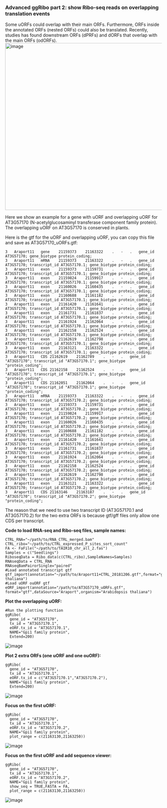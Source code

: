 ### Advanced ggRibo part 2: show Ribo-seq reads on overlapping translation events 

Some uORFs could overlap with their main ORFs. Furthermore, ORFs inside the annotated ORFs (nested ORFs) could also be translated. Recently, studies has found downstream ORFs (dPRFs) and dORFs that overlap with the main ORFs (odORFs).       
<img width="535" alt="image" src="https://github.com/user-attachments/assets/2b900fee-888a-40cc-803f-772898a3ed37">

Here we show an example for a gene with uORF and overlapping uORF for AT3G57170 (N-acetylglucosaminyl transferase component family protein). The overlapping uORF on AT3G57170 is conserved in plants.

Here is the gtf for the uORF and overlapping uORF, you can copy this file and save as AT3G57170_uORFs.gtf:  
```
3	Araport11	gene	21159373	21163322	.	-	.	gene_id AT3G57170; gene_biotype protein_coding;
3	Araport11	mRNA	21159373	21163322	.	-	.	gene_id AT3G57170; transcript_id AT3G57170.1; gene_biotype protein_coding;
3	Araport11	exon	21159373	21159731	.	-	.	gene_id AT3G57170; transcript_id AT3G57170.1; gene_biotype protein_coding;
3	Araport11	exon	21159824	21159917	.	-	.	gene_id AT3G57170; transcript_id AT3G57170.1; gene_biotype protein_coding;
3	Araport11	exon	21160026	21160435	.	-	.	gene_id AT3G57170; transcript_id AT3G57170.1; gene_biotype protein_coding;
3	Araport11	exon	21160688	21161182	.	-	.	gene_id AT3G57170; transcript_id AT3G57170.1; gene_biotype protein_coding;
3	Araport11	exon	21161420	21161641	.	-	.	gene_id AT3G57170; transcript_id AT3G57170.1; gene_biotype protein_coding;
3	Araport11	exon	21161731	21161837	.	-	.	gene_id AT3G57170; transcript_id AT3G57170.1; gene_biotype protein_coding;
3	Araport11	exon	21161924	21162064	.	-	.	gene_id AT3G57170; transcript_id AT3G57170.1; gene_biotype protein_coding;
3	Araport11	exon	21162158	21162524	.	-	.	gene_id AT3G57170; transcript_id AT3G57170.1; gene_biotype protein_coding;
3	Araport11	exon	21162619	21162798	.	-	.	gene_id AT3G57170; transcript_id AT3G57170.1; gene_biotype protein_coding;
3	Araport11	exon	21163121	21163322	.	-	.	gene_id AT3G57170; transcript_id AT3G57170.1; gene_biotype protein_coding;
3	Araport11	CDS	21162619	21162789	.	-	.	gene_id "AT3G57170"; transcript_id "AT3G57170.1"; gene_biotype "protein_coding";
3	Araport11	CDS	21162158	21162524	.	-	.	gene_id "AT3G57170"; transcript_id "AT3G57170.1"; gene_biotype "protein_coding";
3	Araport11	CDS	21162051	21162064	.	-	.	gene_id "AT3G57170"; transcript_id "AT3G57170.1"; gene_biotype "protein_coding";
3	Araport11	mRNA	21159373	21163322	.	-	.	gene_id AT3G57170; transcript_id AT3G57170.2; gene_biotype protein_coding;
3	Araport11	exon	21159373	21159731	.	-	.	gene_id AT3G57170; transcript_id AT3G57170.2; gene_biotype protein_coding;
3	Araport11	exon	21159824	21159917	.	-	.	gene_id AT3G57170; transcript_id AT3G57170.2; gene_biotype protein_coding;
3	Araport11	exon	21160026	21160435	.	-	.	gene_id AT3G57170; transcript_id AT3G57170.2; gene_biotype protein_coding;
3	Araport11	exon	21160688	21161182	.	-	.	gene_id AT3G57170; transcript_id AT3G57170.2; gene_biotype protein_coding;
3	Araport11	exon	21161420	21161641	.	-	.	gene_id AT3G57170; transcript_id AT3G57170.2; gene_biotype protein_coding;
3	Araport11	exon	21161731	21161837	.	-	.	gene_id AT3G57170; transcript_id AT3G57170.2; gene_biotype protein_coding;
3	Araport11	exon	21161924	21162064	.	-	.	gene_id AT3G57170; transcript_id AT3G57170.2; gene_biotype protein_coding;
3	Araport11	exon	21162158	21162524	.	-	.	gene_id AT3G57170; transcript_id AT3G57170.2; gene_biotype protein_coding;
3	Araport11	exon	21162619	21162798	.	-	.	gene_id AT3G57170; transcript_id AT3G57170.2; gene_biotype protein_coding;
3	Araport11	exon	21163121	21163322	.	-	.	gene_id AT3G57170; transcript_id AT3G57170.2; gene_biotype protein_coding;
3	Araport11	CDS	21163146	21163187	.	-	.	gene_id "AT3G57170"; transcript_id "AT3G57170.2"; gene_biotype "protein_coding";
```
The reason that we need to use two transcript ID (AT3G57170.1 and AT3G57170.2) for the two extra ORFs is because gtf/gff files only allow one CDS per transcript.  

**Code to load RNA-seq and Ribo-seq files, sample names:**  
```
CTRL_RNA="~/path/to/RNA_CTRL_merged.bam"
CTRL_ribo="~/path/to/CTRL_expressed_P_sites_sort_count"
FA <- FaFile("~/path/to/TAIR10_chr_all_2.fas")
Samples = c("Seedlings")
RiboseqData = Ribo_data(c(CTRL_ribo),SampleNames=Samples)
RNAseqData = CTRL_RNA
RNAseqBamPairorSingle="paired"
#Load annotated transcript gtf
gtf_import(annotation="~/path/to/Araport11+CTRL_20181206.gtf",format="gtf",dataSource="Araport",organism="Arabidopsis thaliana")
#Load uORF ouORF gtf
eORF_import(annotation="/path/to/AT3G57170_uORFs.gtf", format="gtf",dataSource="Araport",organism="Arabidopsis thaliana")
```
**Plot the overlapping uORF:**  
```
#Run the plotting function
ggRibo(
  gene_id = "AT3G57170",
  tx_id = "AT3G57170.1",
  eORF.tx_id = "AT3G57170.1",
  NAME="Gpi1 family protein",
  Extend=200)
```
![image](https://github.com/user-attachments/assets/78087fd8-b588-446a-9514-c650d4b49c82)

**Plot 2 extra ORFs (one uORF and one ouORF):**  
```
ggRibo(
  gene_id = "AT3G57170",
  tx_id = "AT3G57170.1",
  eORF.tx_id = c("AT3G57170.1","AT3G57170.2"),
  NAME="Gpi1 family protein",
  Extend=200)
```
![image](https://github.com/user-attachments/assets/7f07e921-b761-4900-92a3-5442fd700266)

**Focus on the first uORF:**  
```
ggRibo(
  gene_id = "AT3G57170",
  tx_id = "AT3G57170.1",
  eORF.tx_id = "AT3G57170.2",
  NAME="Gpi1 family protein",
  plot_range = c(21163130,21163250))
```
![image](https://github.com/user-attachments/assets/88d6dcb3-0089-43f4-ab19-db18d1949b78)

**Focus on the first uORF and add sequence viewer:**  
```
ggRibo(
  gene_id = "AT3G57170",
  tx_id = "AT3G57170.1",
  eORF.tx_id = "AT3G57170.2",
  NAME="Gpi1 family protein",
  show_seq = TRUE,FASTA = FA,
  plot_range = c(21163130,21163250))
```
![image](https://github.com/user-attachments/assets/959f8d9b-1824-4e98-b5fb-ee484263314b)
